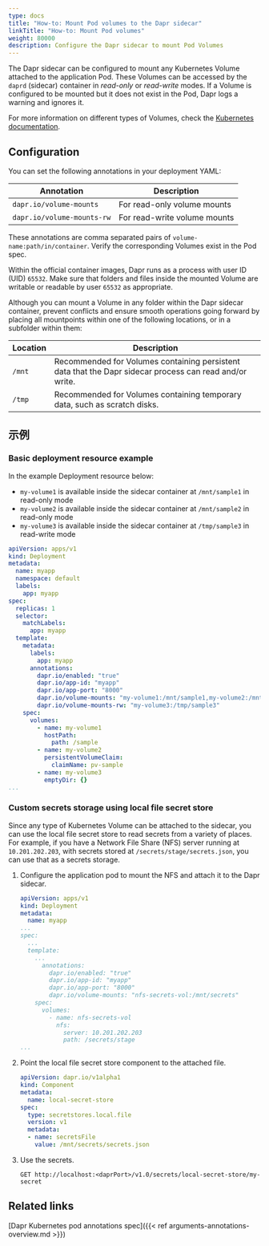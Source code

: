 ```yaml
---
type: docs
title: "How-to: Mount Pod volumes to the Dapr sidecar"
linkTitle: "How-to: Mount Pod volumes"
weight: 80000
description: Configure the Dapr sidecar to mount Pod Volumes
---
```


The Dapr sidecar can be configured to mount any Kubernetes Volume attached to the application Pod. These Volumes can be accessed by the `daprd` (sidecar) container in _read-only_ or _read-write_ modes. If a Volume is configured to be mounted but it does not exist in the Pod, Dapr logs a warning and ignores it.

For more information on different types of Volumes, check the [Kubernetes documentation](https://kubernetes.io/docs/concepts/storage/volumes/).

## Configuration

You can set the following annotations in your deployment YAML:

| Annotation                 | Description                  |
| -------------------------- | ---------------------------- |
| `dapr.io/volume-mounts`    | For read-only volume mounts  |
| `dapr.io/volume-mounts-rw` | For read-write volume mounts |

These annotations are comma separated pairs of `volume-name:path/in/container`. Verify the corresponding Volumes exist in the Pod spec.

Within the official container images, Dapr runs as a process with user ID (UID) `65532`. Make sure that folders and files inside the mounted Volume are writable or readable by user `65532` as appropriate.

Although you can mount a Volume in any folder within the Dapr sidecar container, prevent conflicts and ensure smooth operations going forward by placing all mountpoints within one of the following locations, or in a subfolder within them:

| Location | Description                                                                                             |
| -------- | ------------------------------------------------------------------------------------------------------- |
| `/mnt`   | Recommended for Volumes containing persistent data that the Dapr sidecar process can read and/or write. |
| `/tmp`   | Recommended for Volumes containing temporary data, such as scratch disks.                               |

## 示例

### Basic deployment resource example

In the example Deployment resource below:

- `my-volume1` is available inside the sidecar container at `/mnt/sample1` in read-only mode
- `my-volume2` is available inside the sidecar container at `/mnt/sample2` in read-only mode
- `my-volume3` is available inside the sidecar container at `/tmp/sample3` in read-write mode

```yaml
apiVersion: apps/v1
kind: Deployment
metadata:
  name: myapp
  namespace: default
  labels:
    app: myapp
spec:
  replicas: 1
  selector:
    matchLabels:
      app: myapp
  template:
    metadata:
      labels:
        app: myapp
      annotations:
        dapr.io/enabled: "true"
        dapr.io/app-id: "myapp"
        dapr.io/app-port: "8000"
        dapr.io/volume-mounts: "my-volume1:/mnt/sample1,my-volume2:/mnt/sample2"
        dapr.io/volume-mounts-rw: "my-volume3:/tmp/sample3"
    spec:
      volumes:
        - name: my-volume1
          hostPath:
            path: /sample
        - name: my-volume2
          persistentVolumeClaim:
            claimName: pv-sample
        - name: my-volume3
          emptyDir: {}
...
```

### Custom secrets storage using local file secret store

Since any type of Kubernetes Volume can be attached to the sidecar, you can use the local file secret store to read secrets from a variety of places. For example, if you have a Network File Share (NFS) server running at `10.201.202.203`, with secrets stored at `/secrets/stage/secrets.json`, you can use that as a secrets storage.

1. Configure the application pod to mount the NFS and attach it to the Dapr sidecar.

   ```yaml
   apiVersion: apps/v1
   kind: Deployment
   metadata:
     name: myapp
   ...
   spec:
     ...
     template:
       ...
         annotations:
           dapr.io/enabled: "true"
           dapr.io/app-id: "myapp"
           dapr.io/app-port: "8000"
           dapr.io/volume-mounts: "nfs-secrets-vol:/mnt/secrets"
       spec:
         volumes:
           - name: nfs-secrets-vol
             nfs:
               server: 10.201.202.203
               path: /secrets/stage
   ...
   ```

2. Point the local file secret store component to the attached file.

   ```yaml
   apiVersion: dapr.io/v1alpha1
   kind: Component
   metadata:
     name: local-secret-store
   spec:
     type: secretstores.local.file
     version: v1
     metadata:
     - name: secretsFile
       value: /mnt/secrets/secrets.json
   ```

3. Use the secrets.

   ```
   GET http://localhost:<daprPort>/v1.0/secrets/local-secret-store/my-secret
   ```

## Related links

[Dapr Kubernetes pod annotations spec]({{< ref arguments-annotations-overview.md >}})
